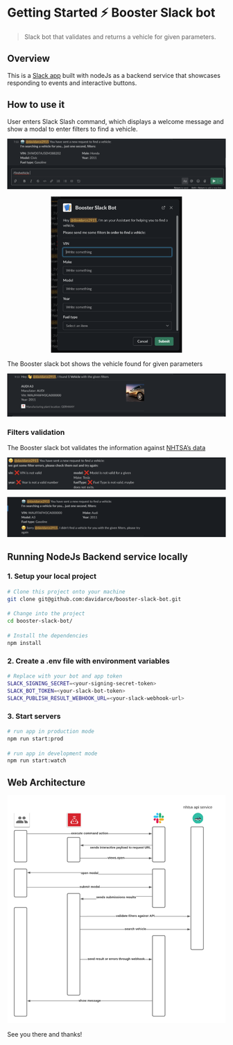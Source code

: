 # Getting Started ⚡️ Booster Slack bot
> Slack bot that validates and returns a vehicle for given parameters.

## Overview

This is a [Slack app][2] built with nodeJs as a backend service that showcases
responding to events and interactive buttons.

## How to use it

User enters Slack Slash command, which displays a welcome message and show a modal to enter filters to find a vehicle.

![Slack command](images/command.png)

<div style="text-align:center"><img src="images/modal.png" width="60%"></div>

The Booster slack bot shows the vehicle found for given parameters

![Result](images/result.png)

### Filters validation

The Booster slack bot validates the information against [NHTSA’s data][1] 

![Result](images/validation.png)

![Result](images/no-results.png)

## Running NodeJs Backend service locally

### 1. Setup your local project

```zsh
# Clone this project onto your machine
git clone git@github.com:davidarce/booster-slack-bot.git

# Change into the project
cd booster-slack-bot/

# Install the dependencies
npm install
```

### 2. Create a .env file with environment variables

```zsh
# Replace with your bot and app token
SLACK_SIGNING_SECRET=<your-signing-secret-token>
SLACK_BOT_TOKEN=<your-slack-bot-token>
SLACK_PUBLISH_RESULT_WEBHOOK_URL=<your-slack-webhook-url>
```

### 3. Start servers
```zsh
# run app in production mode
npm run start:prod

# run app in development mode
npm run start:watch
```

## Web Architecture

![Architecture](images/architecture.png)

See you there and thanks!

[1]: https://vpic.nhtsa.dot.gov/api/
[2]: https://api.slack.com/bot-users